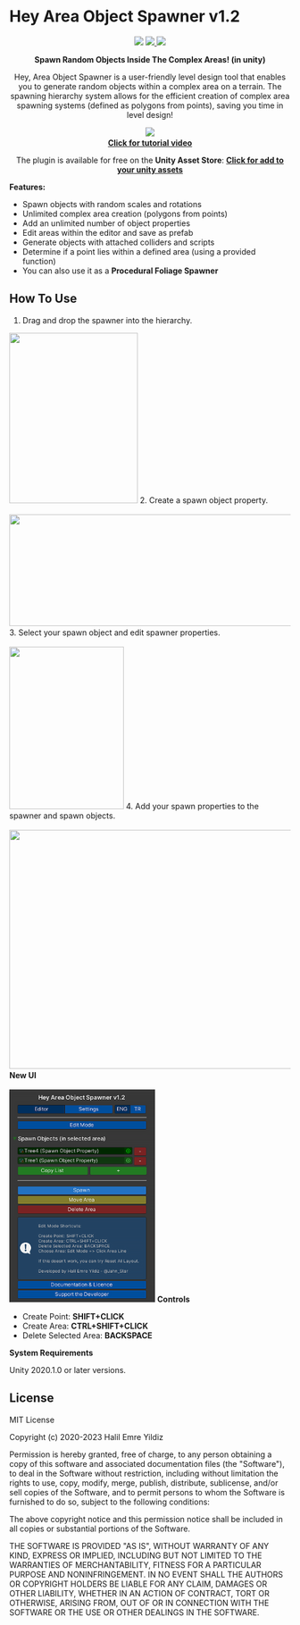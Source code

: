 # Hey Area Object Spawner v1.2

<p align="center">
    <a href="http://u3d.as/27ry" alt="Unity 2020.1+"><img src="https://img.shields.io/badge/Unity-2020.1%2B-blue.svg" /></a>
    <a href="https://github.com/JahnStar/Hey-Area-Object-Spawner/blob/master/LICENSE" alt="License: MIT"><img src="https://img.shields.io/badge/License-MIT-brightgreen.svg" />
    <a href="https://jahnstar.github.io/donate/" target="_blank" rel="noopener" noreferrer alt="Support the Developer">
    <img src="https://img.shields.io/badge/Donate-☕-orange.svg"/></a></a>
    
<p align="center"><b>Spawn Random Objects Inside The Complex Areas! (in unity)</b></p><p align="center">
Hey, Area Object Spawner is a user-friendly level design tool that enables you to generate random objects within a complex area on a terrain. The spawning hierarchy system allows for the efficient creation of complex area spawning systems (defined as polygons from points), saving you time in level design!</p>

<p align="center">
  <a alt="Developed by Halil Emre Yildiz" href="https://youtu.be/H4_t-tJrEok"><img src="http://img.youtube.com/vi/H4_t-tJrEok/0.jpg"><br><b>Click for tutorial video</b></a>
</p>

<p align="center">The plugin is available for free on the <b>Unity Asset Store</b>: <a href="https://assetstore.unity.com/packages/slug/181716"><b>Click for add to your unity assets</b></a></p>

<b> Features: </b>
* Spawn objects with random scales and rotations
* Unlimited complex area creation (polygons from points)
* Add an unlimited number of object properties
* Edit areas within the editor and save as prefab
* Generate objects with attached colliders and scripts
* Determine if a point lies within a defined area (using a provided function)
* You can also use it as a **Procedural Foliage Spawner**

## How To Use
1. Drag and drop the spawner into the hierarchy.<br>
<img src="https://github.com/JahnStar/Hey-Area-Object-Spawner/blob/master/Assets/HeyAreaSpawner/Tutorial/1.gif" width="230" height="305"/>
2. Create a spawn object property.<br><br>
<img src="https://github.com/JahnStar/Hey-Area-Object-Spawner/blob/master/Assets/HeyAreaSpawner/Tutorial/2.gif" width="575" height="200"/>
3. Select your spawn object and edit spawner properties.<br><br>
<img src="https://github.com/JahnStar/Hey-Area-Object-Spawner/blob/master/Assets/HeyAreaSpawner/Tutorial/3.gif" width="205" height="291"/>
4. Add your spawn properties to the spawner and spawn objects.<br><br>
<img src="https://github.com/JahnStar/Hey-Area-Object-Spawner/blob/master/Assets/HeyAreaSpawner/Tutorial/4.gif" width="692" height="428"/>
<b> New UI </b> <br><br>
<img src="https://github.com/JahnStar/Hey-Area-Object-Spawner/blob/master/Assets/HeyAreaSpawner/Tutorial/0.png" width="261" height="381"/>
<b> Controls </b>

- Create Point: **SHIFT+CLICK**
- Create Area: **CTRL+SHIFT+CLICK**
- Delete Selected Area: **BACKSPACE**

<b> System Requirements </b>

Unity 2020.1.0 or later versions.

## License

MIT License

Copyright (c) 2020-2023 Halil Emre Yildiz

Permission is hereby granted, free of charge, to any person obtaining a copy
of this software and associated documentation files (the "Software"), to deal
in the Software without restriction, including without limitation the rights
to use, copy, modify, merge, publish, distribute, sublicense, and/or sell
copies of the Software, and to permit persons to whom the Software is
furnished to do so, subject to the following conditions:

The above copyright notice and this permission notice shall be included in all
copies or substantial portions of the Software.

THE SOFTWARE IS PROVIDED "AS IS", WITHOUT WARRANTY OF ANY KIND, EXPRESS OR
IMPLIED, INCLUDING BUT NOT LIMITED TO THE WARRANTIES OF MERCHANTABILITY,
FITNESS FOR A PARTICULAR PURPOSE AND NONINFRINGEMENT. IN NO EVENT SHALL THE
AUTHORS OR COPYRIGHT HOLDERS BE LIABLE FOR ANY CLAIM, DAMAGES OR OTHER
LIABILITY, WHETHER IN AN ACTION OF CONTRACT, TORT OR OTHERWISE, ARISING FROM,
OUT OF OR IN CONNECTION WITH THE SOFTWARE OR THE USE OR OTHER DEALINGS IN THE
SOFTWARE.
